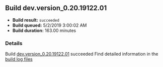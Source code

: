 ## Build dev.version_0.20.19122.01
- **Build result:** `succeeded`
- **Build queued:** 5/2/2019 3:00:02 AM
- **Build duration:** 163.00 minutes
### Details
Build [dev.version_0.20.19122.01](https://winappstudio.visualstudio.com/web/build.aspx?pcguid=a4ef43be-68ce-4195-a619-079b4d9834c2&builduri=vstfs%3a%2f%2f%2fBuild%2fBuild%2f27880) succeeded
Find detailed information in the [build log files](https://uwpctdiags.blob.core.windows.net/buildlogs/dev.version_0.20.19122.01_logs.zip)
